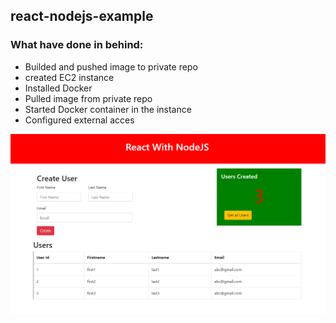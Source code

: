 ## react-nodejs-example 

### What have done in behind:
- Builded and pushed image to private repo
- created EC2 instance
- Installed Docker
- Pulled image from private repo
- Started Docker container in the instance
- Configured external acces

![React Node.js Example](./react-nodejs-example.png)

